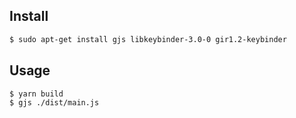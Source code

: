 ## Install

```sh
$ sudo apt-get install gjs libkeybinder-3.0-0 gir1.2-keybinder
```

## Usage

```sh
$ yarn build
$ gjs ./dist/main.js
```

